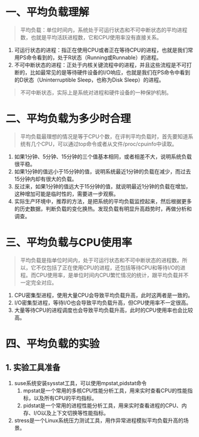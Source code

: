 # 一、平均负载理解
>平均负载：单位时间内，系统处于可运行状态和不可中断状态的平均进程数，也就是平均活跃进程数，它和CPU使用率没有直接关系。
1. 可运行状态的进程：指正在使用CPU或者正在等待CPU的进程，也就是我们常用PS命令看到的，处于R状态（Running或Runnable）的进程。
2. 不可中断状态的进程：正处于内核关键流程中的进程，并且这些流程是不可打断的，比如最常见的是等待硬件设备的I/O响应，也就是我们在PS命令中看到的D状态（Uninterruptible Sleep，也称为Disk Sleep）的进程。
> 不可中断状态，实际上是系统对进程和硬件设备的一种保护机制。
# 二、平均负载为多少时合理
> 平均负载最理想的情况是等于CPU个数，在评判平均负载时，首先要知道系统有几个CPU，可以通过top命令或者从文件/proc/cpuinfo中读取。
1. 如果1分钟、5分钟、15分钟的三个值基本相同，或者相差不大，说明系统负载很平稳。
2. 如果1分钟的值远小于15分钟的值，说明系统最近1分钟的负载在减少，而过去15分钟内却有很大的负载。
3. 反过来，如果1分钟的值远大于15分钟的值，就说明最近1分钟的负载在增加，这种增加可能是临时性的，需要进一步观察。
4. 实际生产环境中，推荐的方法，是把系统的平均负载监控起来，然后根据更多的历史数据，判断负载的变化换热。发现负载有明显升高趋势时，再做分析和调查。

# 三、平均负载与CPU使用率
>平均负载是指单位时间内，处于可运行状态和不可中断状态的进程数。所以，它不仅包括了正在使用CPU的进程，还包括等待CPU和等待I/O的进程。而CPU使用率，是单位时间内CPU繁忙情况的统计，跟平均负载并不一定完全对应。
1. CPU密集型进程，使用大量CPU会导致平均负载升高，此时这两者是一致的。
2. I/O密集型进程，等待I/O也会导致平均负载升高，但CPU使用率不一定很高。
3. 大量等待CPU的进程调度也会导致平均负载升高，此时的CPU使用率也会比较高。

# 四、平均负载的实验
## 1. 实验工具准备
1. suse系统安装sysstat工具，可以使用mpstat,pidstat命令
   1. mpstat是一个常用的多核CPU性能分析工具，用来实时查看CPU的性能指标，以及所有CPU的平均指标。
   2. pidstat是一个常用的进程性能分析工具，用来实时查看进程的CPU、内存、I/O以及上下文切换等性能指标。
2. stress是一个Linux系统压力测试工具，用作异常进程模拟平均负载升高的场景。